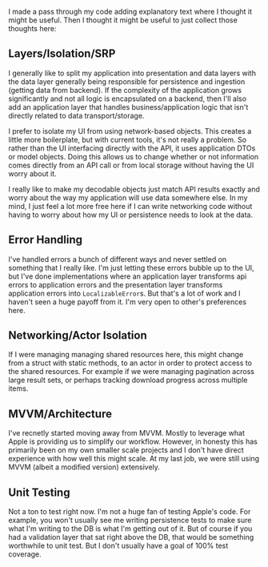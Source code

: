 I made a pass through my code adding explanatory text where I thought it might be useful. Then I thought it might be useful to just collect those thoughts here:

## Layers/Isolation/SRP
I generally like to split my application into presentation and data layers with the data layer generally being responsible for persistence and ingestion (getting data from backend). If the complexity of the application grows significantly and not all logic is encapsulated on a backend, then I'll also add an application layer that handles business/application logic that isn't directly related to data transport/storage.
 
I prefer to isolate my UI from using network-based objects. This creates a little more boilerplate, but with current tools, it's not really a problem. So rather than the UI interfacing directly with the API, it uses application DTOs or model objects.  Doing this allows us to change whether or not information comes directly from an API call or from local storage without having the UI worry about it.

I really like to make my decodable objects just match API results exactly and worry about the way my application will use data somewhere else. In my mind, I just feel a lot more free here if I can write networking code without having to worry about how my UI or persistence needs to look at the data.

## Error Handling
I've handled errors a bunch of different ways and never settled on something that I really like. I'm just letting these errors bubble up to the UI, but I've done implementations where an application layer transforms api errors to application errors and the presentation layer transforms application errors into `LocalizableError`s.  But that's a lot of work and I haven't seen a huge payoff from it. I'm very open to other's preferences here.

## Networking/Actor Isolation
If I were managing managing shared resources here, this might change from a struct with static methods, to an actor in order to protect access to the shared resources.  For example if we were managing pagination across large result sets, or perhaps tracking download progress across multiple items.

## MVVM/Architecture
I've recnetly started moving away from MVVM. Mostly to leverage what Apple is providing us to simplify our workflow. However, in honesty this has primarily been on my own smaller scale projects and I don't have direct experience with how well this might scale.  At my last job, we were still using MVVM (albeit a modified version) extensively.

## Unit Testing
Not a ton to test right now. I'm not a huge fan of testing Apple's code. For example, you won't usually see me writing persistence tests to make sure what I'm writing to the DB is what I'm getting out of it. But of course if you had a validation layer that sat right above the DB, that would be something worthwhile to unit test. But I don't usually have a goal of 100% test coverage.
